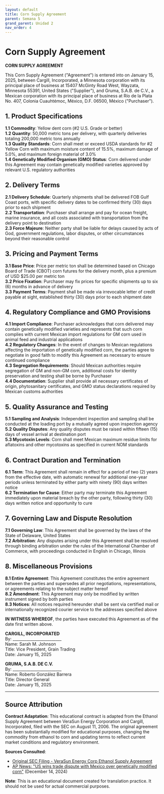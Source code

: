 ```yaml
---
layout: default
title: Corn Supply Agreement
parent: Semana 5
grand_parent: Unidad 2
nav_order: 4
---
```


# Corn Supply Agreement

**CORN SUPPLY AGREEMENT**

This Corn Supply Agreement ("Agreement") is entered into on January 15, 2025, between Cargill, Incorporated, a Minnesota corporation with its principal place of business at 15407 McGinty Road West, Wayzata, Minnesota 55391, United States ("Supplier"), and Gruma, S.A.B. de C.V., a Mexican corporation with its principal place of business at Río de la Plata No. 407, Colonia Cuauhtémoc, México, D.F. 06500, México ("Purchaser").

## 1. Product Specifications

**1.1 Commodity**: Yellow dent corn (#2 U.S. Grade or better)  
**1.2 Quantity**: 50,000 metric tons per delivery, with quarterly deliveries totaling 200,000 metric tons annually  
**1.3 Quality Standards**: Corn shall meet or exceed USDA standards for #2 Yellow Corn with maximum moisture content of 15.5%, maximum damage of 5.0%, and maximum foreign material of 3.0%  
**1.4 Genetically Modified Organism (GMO) Status**: Corn delivered under this Agreement may contain genetically modified varieties approved by relevant U.S. regulatory authorities

## 2. Delivery Terms

**2.1 Delivery Schedule**: Quarterly shipments shall be delivered FOB Gulf Coast ports, with specific delivery dates to be confirmed thirty (30) days prior to each shipment  
**2.2 Transportation**: Purchaser shall arrange and pay for ocean freight, marine insurance, and all costs associated with transportation from the delivery point to destination  
**2.3 Force Majeure**: Neither party shall be liable for delays caused by acts of God, government regulations, labor disputes, or other circumstances beyond their reasonable control

## 3. Pricing and Payment Terms

**3.1 Base Price**: Price per metric ton shall be determined based on Chicago Board of Trade (CBOT) corn futures for the delivery month, plus a premium of USD $25.00 per metric ton  
**3.2 Price Fixation**: Purchaser may fix prices for specific shipments up to six (6) months in advance of delivery  
**3.3 Payment Terms**: Payment shall be made via irrevocable letter of credit payable at sight, established thirty (30) days prior to each shipment date

## 4. Regulatory Compliance and GMO Provisions

**4.1 Import Compliance**: Purchaser acknowledges that corn delivered may contain genetically modified varieties and represents that such corn complies with current Mexican import regulations for GM corn used in animal feed and industrial applications  
**4.2 Regulatory Changes**: In the event of changes to Mexican regulations affecting the importation of genetically modified corn, the parties agree to negotiate in good faith to modify this Agreement as necessary to ensure continued compliance  
**4.3 Segregation Requirements**: Should Mexican authorities require segregation of GM and non-GM corn, additional costs for identity preservation and testing shall be borne by Purchaser  
**4.4 Documentation**: Supplier shall provide all necessary certificates of origin, phytosanitary certificates, and GMO status declarations required by Mexican customs authorities

## 5. Quality Assurance and Testing

**5.1 Sampling and Analysis**: Independent inspection and sampling shall be conducted at the loading port by a mutually agreed upon inspection agency  
**5.2 Quality Disputes**: Any quality disputes must be raised within fifteen (15) days of vessel arrival at destination port  
**5.3 Mycotoxin Levels**: Corn shall meet Mexican maximum residue limits for aflatoxins and other mycotoxins as specified in current NOM standards

## 6. Contract Duration and Termination

**6.1 Term**: This Agreement shall remain in effect for a period of two (2) years from the effective date, with automatic renewal for additional one-year periods unless terminated by either party with ninety (90) days written notice  
**6.2 Termination for Cause**: Either party may terminate this Agreement immediately upon material breach by the other party, following thirty (30) days written notice and opportunity to cure

## 7. Governing Law and Dispute Resolution

**7.1 Governing Law**: This Agreement shall be governed by the laws of the State of Delaware, United States  
**7.2 Arbitration**: Any disputes arising under this Agreement shall be resolved through binding arbitration under the rules of the International Chamber of Commerce, with proceedings conducted in English in Chicago, Illinois

## 8. Miscellaneous Provisions

**8.1 Entire Agreement**: This Agreement constitutes the entire agreement between the parties and supersedes all prior negotiations, representations, or agreements relating to the subject matter hereof  
**8.2 Amendment**: This Agreement may only be modified by written instrument signed by both parties  
**8.3 Notices**: All notices required hereunder shall be sent via certified mail or internationally recognized courier service to the addresses specified above

**IN WITNESS WHEREOF**, the parties have executed this Agreement as of the date first written above.

**CARGILL, INCORPORATED** <br>
By: _________________________<br>
Name: Sarah M. Johnson<br>
Title: Vice President, Grain Trading<br>
Date: January 15, 2025<br>

**GRUMA, S.A.B. DE C.V.** <br>
By: _________________________<br>
Name: Roberto González Barrera<br>
Title: Director General<br>
Date: January 15, 2025<br>

---

## Source Attribution

**Contract Adaptation**: This educational contract is adapted from the Ethanol Supply Agreement between VeraSun Energy Corporation and Cargill, Incorporated, filed with the SEC on August 11, 2006. The original agreement has been substantially modified for educational purposes, changing the commodity from ethanol to corn and updating terms to reflect current market conditions and regulatory environment.

**Sources Consulted**:
- [Original SEC Filing - VeraSun Energy Corp Ethanol Supply Agreement](https://www.sec.gov/Archives/edgar/data/1370183/000119312506191648/dex109.htm)
- [AP News: "US wins trade dispute with Mexico over genetically modified corn"](https://apnews.com/article/us-mexico-gm-corn-trade-dispute-051270d89070b5536b6b8b6349160b74) (December 14, 2024)

**Note**: This is an educational document created for translation practice. It should not be used for actual commercial purposes.

